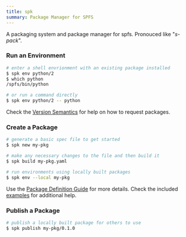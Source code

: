 ```yaml
---
title: spk
summary: Package Manager for SPFS
---
```


A packaging system and package manager for spfs. Pronouced like "_s-pack_".

### Run an Environment

```bash
# enter a shell envrionment with an existing package installed
$ spk env python/2
$ which python
/spfs/bin/python

# or run a command directly
$ spk env python/2 -- python
```

Check the [Version Semantics](versioning) for help on how to request packages.

### Create a Package

```bash
# generate a basic spec file to get started
$ spk new my-pkg

# make any necessary changes to the file and then build it
$ spk build my-pkg.yaml

# run environments using locally built packages
$ spk env --local my-pkg
```

Use the [Package Definition Guide](spec) for more details.
Check the included [examples](https://gitlab.spimageworks.com/dev-group/dev-ops/spk/-/tree/master/examples) for additional help.

### Publish a Package

```bash
# publish a locally built package for others to use
$ spk publish my-pkg/0.1.0
```
